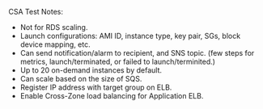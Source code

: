 CSA Test Notes:  
* Not for RDS scaling.
* Launch configurations: AMI ID, instance type, key pair, SGs, block device mapping, etc.
* Can send notification/alarm to recipient, and SNS topic. (few steps for metrics, launch/terminated, or failed to launch/terminited.)
* Up to 20 on-demand instances by default.
* Can scale based on the size of SQS.
* Register IP address with target group on ELB.
* Enable Cross-Zone load balancing for Application ELB.
